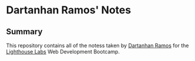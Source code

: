 # Dartanhan Ramos' Notes

## Summary
This repository contains all of the notess taken by [Dartanhan Ramos](https://github.com/dartRamos) for the [Lighthouse Labs](https://www.lighthouselabs.ca/en/toronto) Web Development Bootcamp.